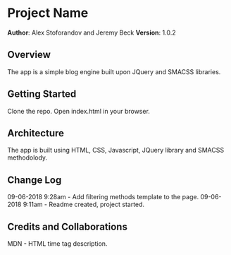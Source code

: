 # Project Name

**Author**: Alex Stoforandov and Jeremy Beck
**Version**: 1.0.2

## Overview

The app is a simple blog engine built upon JQuery and SMACSS libraries.

## Getting Started

Clone the repo. Open index.html in your browser.

## Architecture

The app is built using HTML, CSS, Javascript, JQuery library and SMACSS methodolody.

## Change Log

09-06-2018 9:28am - Add filtering methods template to the page.
09-06-2018 9:11am - Readme created, project started.

## Credits and Collaborations

MDN - HTML time tag description.
